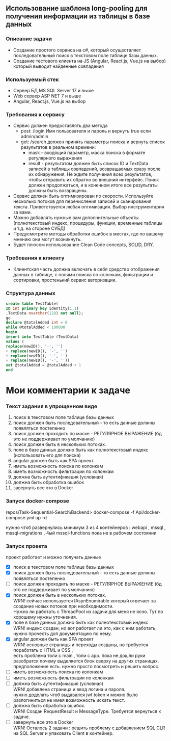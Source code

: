 ## Использование шаблона long-pooling для получения информации из таблицы в базе данных

### Описание задачи
* Создание простого сервиса на c#, который осуществляет последовательный поиск в текстовом
поле таблице базы данных.
* Создание тестового клиента на JS (Angular, React.js, Vue.js на выбор) который выводит
найденные совпадения

### Используемый стек
* Сервер БД MS SQL Server 17 и выше
* Web сервер ASP NET 7 и выше
* Angular, React.js, Vue.js на выбор

### Требования к сервису
* Сервис должен предоставлять два метода
  * post: /login Имя пользователя и пароль и вернуть true если admin/admin
  * get: /search должен принять параметры поиска и вернуть список результатов в реальном времени:
    * mask - входящий параметр, маска поиска в формате регулярного выражения
    * result - результатом должен быть список ID и TextData записей в таблицы совпадений, возвращаемых сразу после их обнаружения. Не ждите получения всех результатов, чтобы отправить их обратно во внешний интерфейс. Поиск должен продолжаться, и в конечном итоге все 
 результаты должны быть возвращены.
* Сервис должен быть оптимизирован по скорости. Используйте несколько потоков для перечисления записей и сканирования текста. Приветствуется любая оптимизация. Выбор инструментария за вами.
* Можно добавлять нужные вам дополнительные объекты (полнотекстовый индекс, процедуры, функции, временные таблицы и т.д. на стороне СУБД)
* Предусмотрите методы обработки ошибок в местах, где по вашему мнению они могут возникнуть.
* Будет плюсом использование Clean Code concepts, SOLID, DRY.

### Требования к клиенту
* Клиентская часть должна включать в себя средство отображения данных в таблице, с полями
поиска по колонкам, фильтрации и сортировки, простенький сервис авторизации.

### Структура данных
```sql
create table TestTable(
ID int primary key identity(1,1)
,TextData nvarchar(128) not null);
go
declare @totalAdded int = 0
while @totalAdded < 100000
begin
insert into TestTable (TextData)
values (
replace(newID(), '-', '')
+ replace(newID(), '-', '')
+ replace(newID(), '-', '')
+ replace(newID(), '-', ''))
set @totalAdded = @totalAdded + 1
end
```

# Мои комментарии к задаче

### Текст задания в упрощенном виде
1) поиск в текстовом поле таблице базы данных
2) поиск должен быть последовательный - то есть данные должны появляться постепенно
3) поиск должен проходить по маске - РЕГУЛЯРНОЕ ВЫРАЖЕНИЕ (бд это не поддерживает по умолчанию)
4) поиск должен быть в нескольких потоках. 
5) поле в базе данных должно быть как полнотекстовый индекс (использовать его для поиска)
6) angular должен быть как SPA проект
7) иметь возможность поиска по колонкам
8) иметь возможность фильтрации по колонкам
9) должна быть аутентификация (условная)
10) должна быть обработка ошибок
11) завернуть все это в Docker

### Запуск docker-compose
repos\Task-Sequential-Search\Backend> docker-compose -f Api/docker-compose.yml up -d

нужно чтоб развернулись минимум 3 из 4 контейнеров : webapi , mssql , mssql-migrations , 4ый mssql-functions пока не в рабочем состоянии

### Запуск проекта
проект работает и можно получать данные

- [x] поиск в текстовом поле таблице базы данных
- [x] поиск должен быть последовательный - то есть данные должны появляться постепенно
- [ ] поиск должен проходить по маске - РЕГУЛЯРНОЕ ВЫРАЖЕНИЕ (бд это не поддерживает по умолчанию)
- [x] поиск должен быть в нескольких потоках. \
      WRN! сейчас используется IAsynEnumirable который отвечает за создание новых потоков при необходимости. \
      Нужно ли работать c ThreadPool из задачи для меня не ясно. Тут по хорошему нужны уточнения.
- [x] поле в базе данных должно быть как полнотекстовый индекс  \
      WRN! индекс создан, но вот работает ли это, как с ним работать, нужно прочесть доп документацию по нему.
- [x] angular должен быть как SPA проект  \
      WRN! основные страницы и переходы созданы, но требуется поработать с HTML и CSS ,  \
      есть проблема толи с main , толи с app. пока не дошли руки разобратся почему выделяется блок сверху на других страницах.  \
      предположение есть. нужно просто посмотреть и решить вопрос.
- [ ] иметь возможность поиска по колонкам
- [ ] иметь возможность фильтрации по колонкам
- [ ] должна быть аутентификация (условная)  \
      WRN! добавлена страница и ввод логина и пароля.  \
      нужно доделать чтоб выдавался jwt token и можно было разлогиниться не имея возможность искать текст.
- [ ] должна быть обработка ошибок.  \
      WRN! Создан RequestResult и MessageType. Требуется вернуться к задаче.
- [ ] завернуть все это в Docker \
      WRN! Осталось 2 задачи : решить проблему с добавлением SQL CLR на SQL Server и упаковать Client в контейнер.
